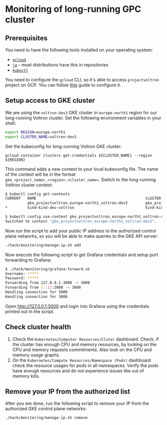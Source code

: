 # Monitoring of long-running GPC cluster

## Prerequisites

You need to have the following tools installed on your operating system:

- [`gcloud`](https://cloud.google.com/sdk/docs/install)
- [`jq`](https://stedolan.github.io/jq/download/) - most distributions have this in repositories
- [`kubectl`](https://kubernetes.io/docs/tasks/tools/)

You need to configure the `gcloud` CLI, so it's able to access `projectvoltron` project on GCP. You can follow [this](https://cloud.google.com/sdk/docs/authorizing) guide to configure it.

## Setup access to GKE cluster

We are using the `voltron-dev3` GKE cluster in `europe-north1` region for our long-running Voltron cluster. Set the following environment variables in your shell:
```bash
export REGION=europe-north1
export CLUSTER_NAME=voltron-dev3
```

Get the kubeconfig for long-running Voltron GKE cluster:
```
gcloud container clusters get-credentials ${CLUSTER_NAME} --region ${REGION}
```

This command adds a new context to your local kubeconfig file. The name of the context will be in the format `gke_<project_name>_<region>_<cluster_name>`. Switch to the long-running Voltron cluster context:
```bash
$ kubectl config get-contexts
CURRENT   NAME                                                 CLUSTER                                              AUTHINFO                                             NAMESPACE
          gke_projectvoltron_europe-north1_voltron-dev3        gke_projectvoltron_europe-north1_voltron-dev3        gke_projectvoltron_europe-north1_voltron-dev3        
*         kind-kind-dev-voltron                                kind-kind-dev-voltron                                kind-kind-dev-voltron

$ kubectl config use-context gke_projectvoltron_europe-north1_voltron-dev3
Switched to context "gke_projectvoltron_europe-north1_voltron-dev3".
```

Now run the script to add your public IP address to the authorized control plane networks, so you will be able to make queries to the GKE API server:
```bash
./hack/monitoring/manage-ip.sh add
```

Now execute the following script to get Grafana credentials and setup port forwarding to Grafana:
```bash
$ ./hack/monitoring/grafana-forward.sh 
Username: *****
Password: *****
Forwarding from 127.0.0.1:3000 -> 3000
Forwarding from [::1]:3000 -> 3000
Handling connection for 3000
Handling connection for 3000
```

Open http://127.0.0.1:3000 and login into Grafana using the credentials printed out in the script.

## Check cluster health

1. Check the `Kubernetes/Computer Resources/Cluter` dashboard. Check, if the cluster has enough CPU and memory resources, by looking on the CPU and memory requests commitments. Also look on the CPU and memory usage graphs.
2. On the `Kubernetes/Compute Resources/Namespace (Pods)` dashboard check the resource usages for pods in all namespaces. Verify the pods have enough resources and do not experience issues like out of memory kills.

## Remove your IP from the authorized list

After you are done, run the following script to remove your IP from the authorized GKE control plane networks:
```bash
./hack/monitoring/manage-ip.sh remove
```
